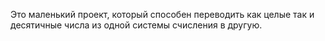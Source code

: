 Это маленький проект, который способен переводить как целые так и десятичные числа из одной системы счисления в другую.

